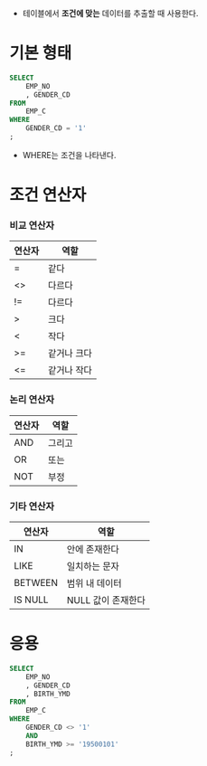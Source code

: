 - 테이블에서 **조건에 맞는** 데이터를 추출할 때 사용한다.
# 기본 형태
``` sql
SELECT
	EMP_NO
	, GENDER_CD
FROM
	EMP_C
WHERE
	GENDER_CD = '1'
;
```
- WHERE는 조건을 나타낸다.
# 조건 연산자
### 비교 연산자
| 연산자 | 역할 |
| ---- | ---- |
| = | 같다 |
| <> | 다르다 |
| != | 다르다 |
| > | 크다 |
| < | 작다 |
| >= | 같거나 크다 |
| <= | 같거나 작다 |
### 논리 연산자
| 연산자 | 역할 |
| ---- | ---- |
| AND | 그리고 |
| OR | 또는 |
| NOT | 부정 |
### 기타 연산자
| 연산자 | 역할 |
| ---- | ---- |
| IN | 안에 존재한다 |
| LIKE | 일치하는 문자 |
| BETWEEN | 범위 내 데이터 |
| IS NULL | NULL 값이 존재한다 |
# 응용
``` sql
SELECT
	EMP_NO
	, GENDER_CD
	, BIRTH_YMD
FROM
	EMP_C
WHERE
	GENDER_CD <> '1'
	AND
	BIRTH_YMD >= '19500101'
;
```
